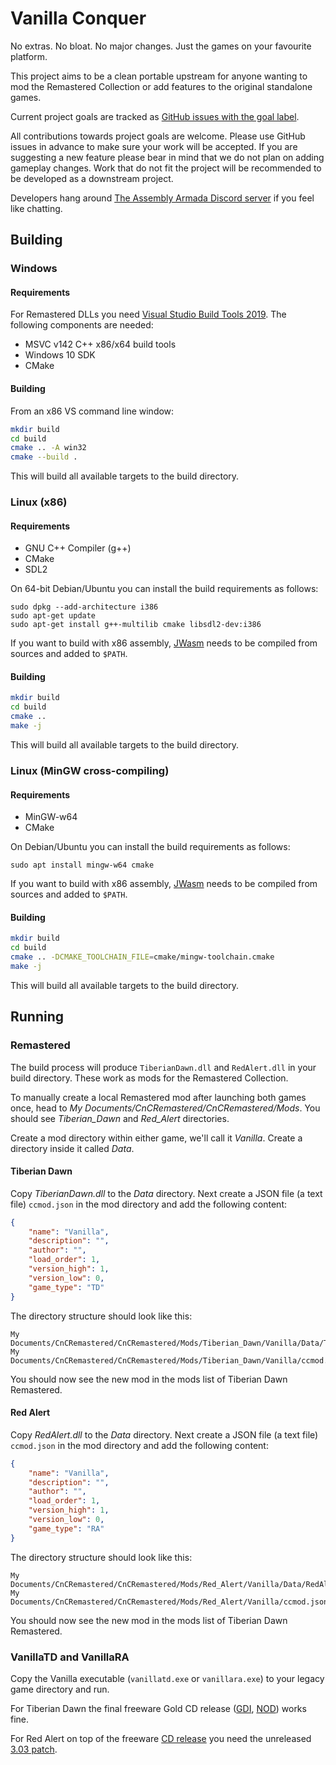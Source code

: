 # Vanilla Conquer
No extras. No bloat. No major changes. Just the games on your favourite platform.

This project aims to be a clean portable upstream for anyone wanting to mod the Remastered Collection or add features to the original standalone games.

Current project goals are tracked as [GitHub issues with the goal label](https://github.com/Vanilla-Conquer/Vanilla-Conquer/issues?q=is%3Aissue+is%3Aopen+label%3Agoal).

All contributions towards project goals are welcome.
Please use GitHub issues in advance to make sure your work will be accepted.
If you are suggesting a new feature please bear in mind that we do not plan on adding gameplay changes.
Work that do not fit the project will be recommended to be developed as a downstream project.

Developers hang around [The Assembly Armada Discord server](https://discord.gg/UnWK2Tw) if you feel like chatting.

## Building

### Windows

#### Requirements
For Remastered DLLs you need [Visual Studio Build Tools 2019](https://visualstudio.microsoft.com/visual-cpp-build-tools/).
The following components are needed:

 - MSVC v142 C++ x86/x64 build tools
 - Windows 10 SDK
 - CMake

#### Building

From an x86 VS command line window:

```sh
mkdir build
cd build
cmake .. -A win32
cmake --build .
```

This will build all available targets to the build directory.

### Linux (x86)

#### Requirements

- GNU C++ Compiler (g++)
- CMake
- SDL2

On 64-bit Debian/Ubuntu you can install the build requirements as follows:

```
sudo dpkg --add-architecture i386
sudo apt-get update
sudo apt-get install g++-multilib cmake libsdl2-dev:i386
```

If you want to build with x86 assembly, [JWasm](https://www.japheth.de/JWasm.html) needs to be compiled from sources and added to `$PATH`.

#### Building

```sh
mkdir build
cd build
cmake ..
make -j
```

This will build all available targets to the build directory.

### Linux (MinGW cross-compiling)

#### Requirements

- MinGW-w64
- CMake

On Debian/Ubuntu you can install the build requirements as follows:

```
sudo apt install mingw-w64 cmake
```

If you want to build with x86 assembly, [JWasm](https://www.japheth.de/JWasm.html) needs to be compiled from sources and added to `$PATH`.

#### Building

```sh
mkdir build
cd build
cmake .. -DCMAKE_TOOLCHAIN_FILE=cmake/mingw-toolchain.cmake
make -j
```

This will build all available targets to the build directory.

## Running

### Remastered

The build process will produce `TiberianDawn.dll` and `RedAlert.dll` in your build directory.
These work as mods for the Remastered Collection.

To manually create a local Remastered mod after launching both games once, head to _My Documents/CnCRemastered/CnCRemastered/Mods_.
You should see _Tiberian\_Dawn_ and _Red\_Alert_ directories.

Create a mod directory within either game, we'll call it _Vanilla_. Create a directory inside it called _Data_.

#### Tiberian Dawn

Copy _TiberianDawn.dll_ to the _Data_ directory. Next create a JSON file (a text file) `ccmod.json` in the mod directory and add the following content:

```json
{
    "name": "Vanilla",
    "description": "",
    "author": "",
    "load_order": 1,
    "version_high": 1,
    "version_low": 0,
    "game_type": "TD"
}
```

The directory structure should look like this:

    My Documents/CnCRemastered/CnCRemastered/Mods/Tiberian_Dawn/Vanilla/Data/TiberianDawn.dll
    My Documents/CnCRemastered/CnCRemastered/Mods/Tiberian_Dawn/Vanilla/ccmod.json

You should now see the new mod in the mods list of Tiberian Dawn Remastered.

#### Red Alert

Copy _RedAlert.dll_ to the _Data_ directory. Next create a JSON file (a text file) `ccmod.json` in the mod directory and add the following content:

```json
{
    "name": "Vanilla",
    "description": "",
    "author": "",
    "load_order": 1,
    "version_high": 1,
    "version_low": 0,
    "game_type": "RA"
}
```

The directory structure should look like this:

    My Documents/CnCRemastered/CnCRemastered/Mods/Red_Alert/Vanilla/Data/RedAlert.dll
    My Documents/CnCRemastered/CnCRemastered/Mods/Red_Alert/Vanilla/ccmod.json

You should now see the new mod in the mods list of Tiberian Dawn Remastered.

### VanillaTD and VanillaRA

Copy the Vanilla executable (`vanillatd.exe` or `vanillara.exe`) to your legacy game directory and run.

For Tiberian Dawn the final freeware Gold CD release ([GDI](https://www.fileplanet.com/archive/p-63497/Command-Conquer-Gold), [NOD](https://www.fileplanet.com/archive/p-8778/Command-Conquer-Gold)) works fine.

For Red Alert on top of the freeware [CD release](https://web.archive.org/web/20080901183216/http://www.ea.com/redalert/news-detail.jsp?id=62) you need the unreleased [3.03 patch](https://www.moddb.com/games/cc-red-alert/downloads/red-alert-303-beta-english-patch).
